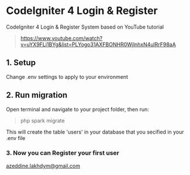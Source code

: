 # CodeIgniter 4 Login & Register
CodeIgniter 4 Login &amp; Register System based on YouTube tutorial 
> https://www.youtube.com/watch?v=uYX9FLi1BYg&list=PLYogo31AXFBONHR0WjlnhxN4ulRrF98aA
## 1. Setup
Change .env settings to apply to your environment

## 2. Run migration
Open terminal and navigate to your project folder, then run:
> php spark migrate 

This will create the table 'users' in your database that you secified in your .env file

### 3. Now you can Register your first user


azeddine.lakhdym@gmail.com